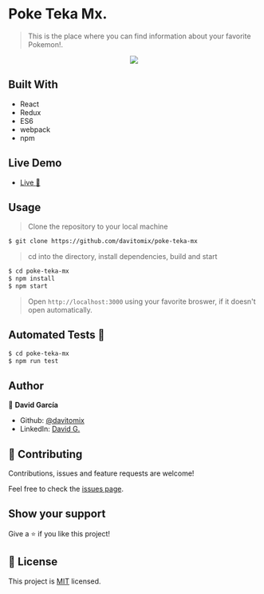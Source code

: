 # Poke Teka Mx.

> This is the place where you can find information about your favorite Pokemon!.

<p align="center">
  <img src="./poke-teka-main.gif">
</p>

## Built With

- React
- Redux
- ES6
- webpack
- npm

## Live Demo

- [Live :rocket:](https://poke-teka-mx.netlify.app/)

## Usage

> Clone the repository to your local machine

```sh
$ git clone https://github.com/davitomix/poke-teka-mx
```

> cd into the directory, install dependencies, build and start

```sh
$ cd poke-teka-mx
$ npm install
$ npm start
```

> Open `http://localhost:3000` using your favorite broswer, if it doesn't open automatically.

## Automated Tests :space_invader:

```sh
$ cd poke-teka-mx
$ npm run test
```

## Author

👤 **David García**

- Github: [@davitomix](https://github.com/davitomix)
- LinkedIn: [David G.](https://linkedin.com/linkedinhandle)

## 🤝 Contributing

Contributions, issues and feature requests are welcome!

Feel free to check the [issues page](issues/).

## Show your support

Give a ⭐️ if you like this project!

## 📝 License

This project is [MIT](lic.url) licensed.
